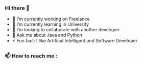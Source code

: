 ### Hi there 👋

- 🔭 I’m currently working on Freelance
- 🌱 I’m currently learning in University
- 👯 I’m looking to collaborate with another developer
- 💬 Ask me about Java and Python
- ⚡ Fun fact: I like Artifical Intelligent and Software Developer

### 📫 How to reach me :



